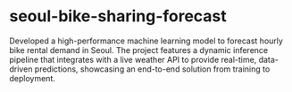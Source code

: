 # seoul-bike-sharing-forecast
Developed a high-performance machine learning model to forecast hourly bike rental demand in Seoul. The project features a dynamic inference pipeline that integrates with a live weather API to provide real-time, data-driven predictions, showcasing an end-to-end solution from training to deployment.
